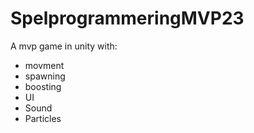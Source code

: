 # SpelprogrammeringMVP23

A mvp game in unity with:
* movment
* spawning
* boosting
* UI
* Sound
* Particles
